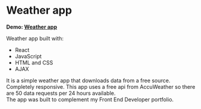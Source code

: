 # Weather app

**Demo: [Weather app](https://dawiddev.github.io/weather-app/)**

Weather app built with:

- React
- JavaScript
- HTML and CSS
- AJAX

It is a simple weather app that downloads data from a free source. Completely responsive.
This app uses a free api from AccuWeather so there are 50 data requests per 24 hours available.<br/>
The app was built to complement my Front End Developer portfolio.
